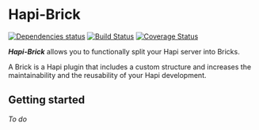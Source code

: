 # Hapi-Brick

[![Dependencies status](https://david-dm.org/caligone/hapi-brick.svg)](https://david-dm.org/caligone/hapi-brick)
[![Build Status](https://travis-ci.org/Caligone/hapi-brick.svg?branch=master)](https://travis-ci.org/Caligone/hapi-brick)
[![Coverage Status](https://coveralls.io/repos/github/Caligone/hapi-brick/badge.svg?branch=master)](https://coveralls.io/github/Caligone/hapi-brick?branch=master)

***Hapi-Brick*** allows you to functionally split your Hapi server into Bricks.

A Brick is a Hapi plugin that includes a custom structure and increases the maintainability and the reusability of your Hapi development.


## Getting started

*To do*
